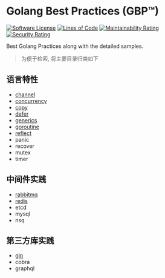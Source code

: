 # Golang Best Practices (GBP™)  

[![Software License](https://img.shields.io/badge/License-MIT-orange.svg?style=flat-square)](https://github.com/researchlab/gbp/blob/master/LICENSE.md) [![Lines of Code](https://sonarcloud.io/api/project_badges/measure?project=researchlab_gbp&metric=ncloc)](https://sonarcloud.io/dashboard?id=researchlab_gbp) [![Maintainability Rating](https://sonarcloud.io/api/project_badges/measure?project=researchlab_gbp&metric=sqale_rating)](https://sonarcloud.io/dashboard?id=researchlab_gbp) [![Security Rating](https://sonarcloud.io/api/project_badges/measure?project=researchlab_gbp&metric=security_rating)](https://sonarcloud.io/dashboard?id=researchlab_gbp)

Best Golang Practices along with the detailed samples.

> 为便于检索, 将主要目录归类如下

## 语言特性

- [channel](channel)
- [concurrency](concurrency-patterns)
- [copy](copy)
- [defer](defer)
- [generics](generics)
- [goroutine](goroutine)
- [reflect](reflectlab)
- panic
- recover
- mutex
- timer 


## 中间件实践

- [rabbitmq](rabbitmq)
- [redis](redis)
- etcd
- mysql
- nsq

## 第三方库实践

- [gin](gin/README.md)
- cobra
- graphql
